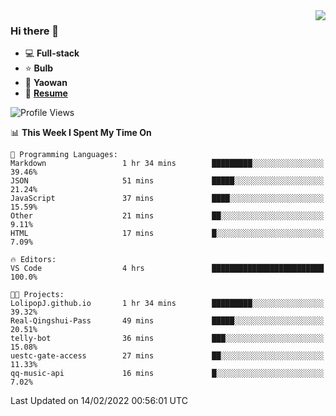 <img align="right" src="https://github-readme-stats.vercel.app/api?username=LolipopJ&show_icons=true&count_private=true&hide_title=true&include_all_commits=true&theme=vue">

### Hi there 👋

- :computer: **Full-stack**
- :star: **Bulb**
- :pill: **Yaowan**
- :milky_way: [**Resume**](https://cdn.jsdelivr.net/gh/lolipopj/resume/export/resume-en.pdf)

<!--START_SECTION:waka-->
![Profile Views](http://img.shields.io/badge/Profile%20Views-15-blue)

📊 **This Week I Spent My Time On** 

```text
💬 Programming Languages: 
Markdown                 1 hr 34 mins        █████████░░░░░░░░░░░░░░░░   39.46% 
JSON                     51 mins             █████░░░░░░░░░░░░░░░░░░░░   21.24% 
JavaScript               37 mins             ████░░░░░░░░░░░░░░░░░░░░░   15.59% 
Other                    21 mins             ██░░░░░░░░░░░░░░░░░░░░░░░   9.11% 
HTML                     17 mins             █░░░░░░░░░░░░░░░░░░░░░░░░   7.09%

🔥 Editors: 
VS Code                  4 hrs               █████████████████████████   100.0%

🐱‍💻 Projects: 
LolipopJ.github.io       1 hr 34 mins        █████████░░░░░░░░░░░░░░░░   39.32% 
Real-Qingshui-Pass       49 mins             █████░░░░░░░░░░░░░░░░░░░░   20.51% 
telly-bot                36 mins             ███░░░░░░░░░░░░░░░░░░░░░░   15.08% 
uestc-gate-access        27 mins             ██░░░░░░░░░░░░░░░░░░░░░░░   11.33% 
qq-music-api             16 mins             █░░░░░░░░░░░░░░░░░░░░░░░░   7.02%

```


 Last Updated on 14/02/2022 00:56:01 UTC
<!--END_SECTION:waka-->
